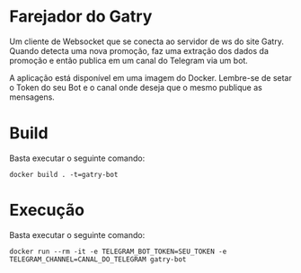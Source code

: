 # Farejador do Gatry

Um cliente de Websocket que se conecta ao servidor de ws do site Gatry. Quando detecta uma nova promoção, faz uma extração dos dados da promoção e então publica em um canal do Telegram via um bot.

A aplicação está disponível em uma imagem do Docker. Lembre-se de setar o Token do seu Bot e o canal onde deseja que o mesmo publique as mensagens.
# Build

Basta executar o seguinte comando:

`docker build . -t=gatry-bot`

# Execução

Basta executar o seguinte comando:

`docker run --rm -it -e TELEGRAM_BOT_TOKEN=SEU_TOKEN -e TELEGRAM_CHANNEL=CANAL_DO_TELEGRAM gatry-bot`